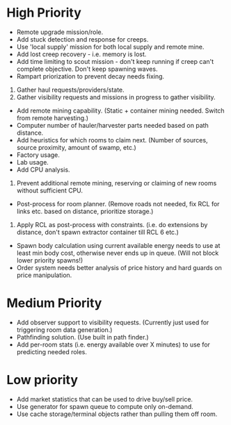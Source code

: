 # High Priority

- Remote upgrade mission/role.
- Add stuck detection and response for creeps.
- Use 'local supply' mission for both local supply and remote mine.
- Add lost creep recovery - i.e. memory is lost.
- Add time limiting to scout mission - don't keep running if creep can't complete objective. Don't keep spawning waves.
- Rampart priorization to prevent decay needs fixing.
1. Gather haul requests/providers/state.
2. Gather visibility requests and missions in progress to gather visibility.
- Add remote mining capability. (Static + container mining needed. Switch from remote harvesting.)
- Computer number of hauler/harvester parts needed based on path distance.
- Add heuristics for which rooms to claim next. (Number of sources, source proximity, amount of swamp, etc.)
- Factory usage.
- Lab usage.
- Add CPU analysis.
1. Prevent additional remote mining, reserving or claiming of new rooms without sufficient CPU.
- Post-process for room planner. (Remove roads not needed, fix RCL for links etc. based on distance, prioritize storage.)
1. Apply RCL as post-process with constraints. (i.e. do extensions by distance, don't spawn extractor container till RCL 6 etc.)
- Spawn body calculation using current available energy needs to use at least min body cost, otherwise never ends up in queue. (Will not block lower priority spawns!)
- Order system needs better analysis of price history and hard guards on price manipulation.

# Medium Priority

- Add observer support to visibility requests. (Currently just used for triggering room data generation.)
- Pathfinding solution. (Use built in path finder.)
- Add per-room stats (i.e. energy available over X minutes) to use for predicting needed roles.

# Low priority

- Add market statistics that can be used to drive buy/sell price.
- Use generator for spawn queue to compute only on-demand.
- Use cache storage/terminal objects rather than pulling them off room.